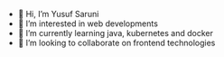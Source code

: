 - 👋 Hi, I’m Yusuf Saruni
- 👀 I’m interested in web developments
- 🌱 I’m currently learning java, kubernetes and docker
- 💞️ I’m looking to collaborate on frontend technologies

<!---
yusufsaruni/yusufsaruni is a ✨ special ✨ repository because its `README.md` (this file) appears on your GitHub profile.
You can click the Preview link to take a look at your changes.
--->
